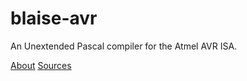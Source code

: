 # blaise-avr
An Unextended Pascal compiler for the Atmel AVR ISA.

[About](docs/README.md)
[Sources](docs/SOURCES.md)

